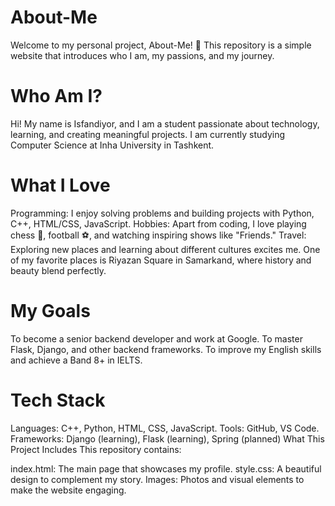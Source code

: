 # About-Me
Welcome to my personal project, About-Me! 🌟 This repository is a simple website that introduces who I am, my passions, and my journey.

# Who Am I?
Hi! My name is Isfandiyor, and I am a student passionate about technology, learning, and creating meaningful projects. I am currently studying Computer Science  at Inha University in Tashkent.

# What I Love
Programming: I enjoy solving problems and building projects with  Python, C++, HTML/CSS, JavaScript.
Hobbies: Apart from coding, I love playing chess 🧩, football ⚽, and watching inspiring shows like "Friends."
Travel: Exploring new places and learning about different cultures excites me. One of my favorite places is Riyazan Square in Samarkand, where history and beauty blend perfectly.

# My Goals
To become a senior backend developer and work at Google.
To master Flask, Django, and other backend frameworks.
To improve my English skills and achieve a Band 8+ in IELTS.

# Tech Stack
Languages: C++, Python, HTML, CSS, JavaScript.
Tools: GitHub, VS Code.
Frameworks: Django (learning), Flask (learning), Spring (planned)
What This Project Includes
This repository contains:

index.html: The main page that showcases my profile.
style.css: A beautiful design to complement my story.
Images: Photos and visual elements to make the website engaging.
